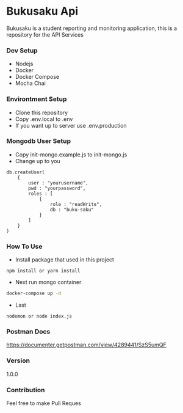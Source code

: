 # Bukusaku Api
Bukusaku is a student reporting and monitoring application, this is a repository for the API Services

### Dev Setup
- Nodejs
- Docker
- Docker Compose
- Mocha Chai

### Environtment Setup
- Clone this repository
- Copy .env.local to .env
- If you want up to server use .env.production


### Mongodb User Setup
- Copy init-mongo.example.js to init-mongo.js
- Change up to you
```
db.createUser(
    {
        user : "yourusername",
        pwd : "yourpassword",
        roles : [
            {
                role : "readWrite",
                db : "buku-saku"            
            }        
        ]    
    }
)
```

### How To Use
- Install package that used in this project
```
npm install or yarn install
```
- Next run mongo container
```bash
docker-compose up -d
```
- Last 
```
nodemon or node index.js
```


### Postman Docs

https://documenter.getpostman.com/view/4289441/SzS5umQF

### Version
1.0.0

### Contribution
Feel free to make Pull Reques

